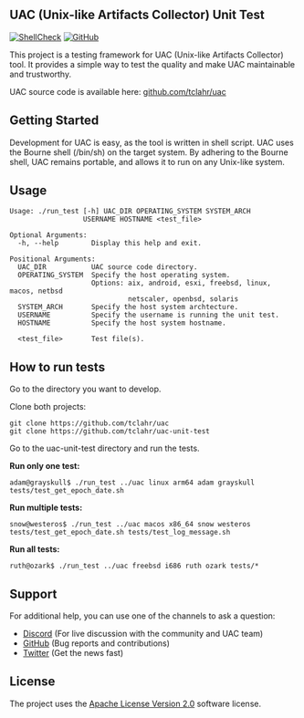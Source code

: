 ## UAC (Unix-like Artifacts Collector) Unit Test

[![ShellCheck](https://github.com/tclahr/uac-unit-test/actions/workflows/shellcheck.yaml/badge.svg)](https://github.com/tclahr/uac-unit-test/actions/workflows/shellcheck.yaml)
[![GitHub](https://img.shields.io/github/license/tclahr/uac-unit-test?style=flat)](LICENSE)

This project is a testing framework for UAC (Unix-like Artifacts Collector) tool. It provides a simple way to test the quality and make UAC maintainable and trustworthy.

UAC source code is available here: [github.com/tclahr/uac](https://github.com/tclahr/uac)

## Getting Started

Development for UAC is easy, as the tool is written in shell script. UAC uses the Bourne shell (/bin/sh) on the target system. By adhering to the Bourne shell, UAC remains portable, and allows it to run on any Unix-like system.

## Usage

```shell
Usage: ./run_test [-h] UAC_DIR OPERATING_SYSTEM SYSTEM_ARCH
                  USERNAME HOSTNAME <test_file>

Optional Arguments:
  -h, --help        Display this help and exit.

Positional Arguments:
  UAC_DIR           UAC source code directory.
  OPERATING_SYSTEM  Specify the host operating system.
                    Options: aix, android, esxi, freebsd, linux, macos, netbsd
                             netscaler, openbsd, solaris
  SYSTEM_ARCH       Specify the host system archtecture.
  USERNAME          Specify the username is running the unit test.
  HOSTNAME          Specify the host system hostname.

  <test_file>       Test file(s).
```

## How to run tests

Go to the directory you want to develop. 

Clone both projects:

```shell
git clone https://github.com/tclahr/uac
git clone https://github.com/tclahr/uac-unit-test
```

Go to the uac-unit-test directory and run the tests.

**Run only one test:**

```shell
adam@grayskull$ ./run_test ../uac linux arm64 adam grayskull tests/test_get_epoch_date.sh
```

**Run multiple tests:**

```shell
snow@westeros$ ./run_test ../uac macos x86_64 snow westeros tests/test_get_epoch_date.sh tests/test_log_message.sh
```

**Run all tests:**

```shell
ruth@ozark$ ./run_test ../uac freebsd i686 ruth ozark tests/*
```

## Support

For additional help, you can use one of the channels to ask a question:

- [Discord](https://discord.com/invite/digitalforensics) (For live discussion with the community and UAC team)
- [GitHub](https://github.com/tclahr/uac-unit-test/issues) (Bug reports and contributions)
- [Twitter](https://twitter.com/tclahr) (Get the news fast)

## License

The project uses the [Apache License Version 2.0](LICENSE) software license.